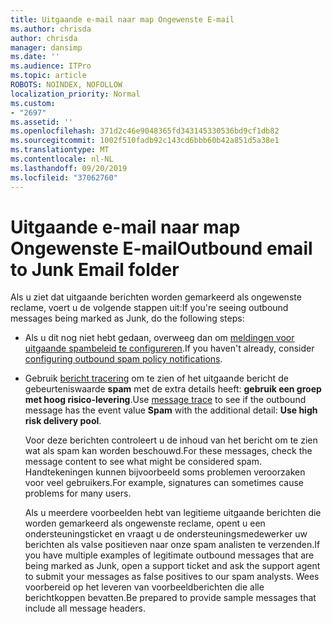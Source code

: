 ```yaml
---
title: Uitgaande e-mail naar map Ongewenste E-mail
ms.author: chrisda
author: chrisda
manager: dansimp
ms.date: ''
ms.audience: ITPro
ms.topic: article
ROBOTS: NOINDEX, NOFOLLOW
localization_priority: Normal
ms.custom:
- "2697"
ms.assetid: ''
ms.openlocfilehash: 371d2c46e9048365fd343145330536bd9cf1db82
ms.sourcegitcommit: 1002f510fadb92c143cd6bbb60b42a851d5a38e1
ms.translationtype: MT
ms.contentlocale: nl-NL
ms.lasthandoff: 09/20/2019
ms.locfileid: "37062760"
---
```

# <a name="outbound-email-to-junk-email-folder"></a><span data-ttu-id="bcb42-102">Uitgaande e-mail naar map Ongewenste E-mail</span><span class="sxs-lookup"><span data-stu-id="bcb42-102">Outbound email to Junk Email folder</span></span>

<span data-ttu-id="bcb42-103">Als u ziet dat uitgaande berichten worden gemarkeerd als ongewenste reclame, voert u de volgende stappen uit:</span><span class="sxs-lookup"><span data-stu-id="bcb42-103">If you're seeing outbound messages being marked as Junk, do the following steps:</span></span>

- <span data-ttu-id="bcb42-104">Als u dit nog niet hebt gedaan, overweeg dan om [meldingen voor uitgaande spambeleid te configureren](https://docs.microsoft.com/office365/securitycompliance/configure-the-outbound-spam-policy).</span><span class="sxs-lookup"><span data-stu-id="bcb42-104">If you haven't already, consider [configuring outbound spam policy notifications](https://docs.microsoft.com/office365/securitycompliance/configure-the-outbound-spam-policy).</span></span>

- <span data-ttu-id="bcb42-105">Gebruik [bericht tracering](https://docs.microsoft.com/office365/securitycompliance/message-trace-scc) om te zien of het uitgaande bericht de gebeurteniswaarde **spam** met de extra details heeft: **gebruik een groep met hoog risico-levering**.</span><span class="sxs-lookup"><span data-stu-id="bcb42-105">Use [message trace](https://docs.microsoft.com/office365/securitycompliance/message-trace-scc) to see if the outbound message has the event value **Spam** with the additional detail: **Use high risk delivery pool**.</span></span>

  <span data-ttu-id="bcb42-106">Voor deze berichten controleert u de inhoud van het bericht om te zien wat als spam kan worden beschouwd.</span><span class="sxs-lookup"><span data-stu-id="bcb42-106">For these messages, check the message content to see what might be considered spam.</span></span> <span data-ttu-id="bcb42-107">Handtekeningen kunnen bijvoorbeeld soms problemen veroorzaken voor veel gebruikers.</span><span class="sxs-lookup"><span data-stu-id="bcb42-107">For example, signatures can sometimes cause problems for many users.</span></span>

  <span data-ttu-id="bcb42-108">Als u meerdere voorbeelden hebt van legitieme uitgaande berichten die worden gemarkeerd als ongewenste reclame, opent u een ondersteuningsticket en vraagt u de ondersteuningsmedewerker uw berichten als valse positieven naar onze spam analisten te verzenden.</span><span class="sxs-lookup"><span data-stu-id="bcb42-108">If you have multiple examples of legitimate outbound messages that are being marked as Junk, open a support ticket and ask the support agent to submit your messages as false positives to our spam analysts.</span></span> <span data-ttu-id="bcb42-109">Wees voorbereid op het leveren van voorbeeldberichten die alle berichtkoppen bevatten.</span><span class="sxs-lookup"><span data-stu-id="bcb42-109">Be prepared to provide sample messages that include all message headers.</span></span>
